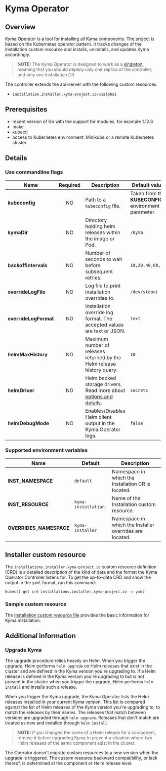 # Kyma Operator

## Overview

Kyma Operator is a tool for installing all Kyma components. The project is based on the Kubernetes operator pattern. It tracks changes of the Installation custom resource and installs, uninstalls, and updates Kyma accordingly. 

>**NOTE:** The Kyma Operator is designed to work as a [singleton](https://en.wikipedia.org/wiki/Singleton_pattern), meaning that you should deploly only one replica of the controller, and only one Installation CR.

The controller extends the api-server with the following custom resources:
- `installation.installer.kyma-project.io/v1alpha1`

## Prerequisites

- recent version of Go with the support for modules, for example 1.12.6
- make
- kubectl
- access to Kubernetes environment: Minikube or a remote Kubernetes cluster

## Details

### Use commandline flags

| Name | Required | Description | Default value |
|------|:----------:|-------------|-----------------|
| **kubeconfig** | NO | Path to a `kubeconfig` file. | Taken from the **KUBECONFIG** environment parameter.|
| **kymaDir** | NO | Directory holding helm releases within the image or Pod. | `/kyma` |
| **backoffIntervals** | NO | Number of seconds to wait before subsequent retries. | `10,20,40,60,80` |
| **overrideLogFile** | NO | Log file to print installation overrides to. | `/dev/stdout` |
| **overrideLogFormat** | NO | Installation override log format. The accepted values are text or JSON. | `text` |
| **helmMaxHistory**  | NO | Maximum number of releases returned by the Helm release history query. | `10` |
| **helmDriver** | NO | Helm backed storage drivers. Read more about [options and details](https://helm.sh/docs/helm/helm/#helm). | `secrets` |
| **helmDebugMode** | NO | Enables/Disables Helm client output in the Kyma Operator logs. | `false` |

### Supported environment variables

| Name | Default | Description |
| ---- | ------- | ----------- |
| **INST_NAMESPACE** | `default` | Namespace in which the Installation CR is located. |
| **INST_RESOURCE** | `kyma-installation` | Name of the Installation custom resource. |
| **OVERRIDES_NAMESPACE** | `kyma-installer` | Namespace in which the Installer overrides are located. |

## Installer custom resource

The `installations.installer.kyma-project.io` custom resource definition (CRD) is a detailed description of the kind of data and the format the Kyma Operator Controller listens for. To get the up-to-date CRD and show
the output in the `yaml` format, run this command:

```bash
kubectl get crd installations.installer.kyma-project.io -o yaml
```

### Sample custom resource

The [Installation custom resource file](https://kyma-project-old.netlify.app/docs/root/kyma/#custom-resource-installation) provides the basic information for Kyma installation.

## Additional information

### Upgrade Kyma

The upgrade procedure relies heavily on Helm. When you trigger the upgrade, Helm performs `helm upgrade` on Helm releases that exist in the cluster and are defined in the Kyma version you're upgrading to. If a Helm release is defined in the Kyma version you're upgrading to but is not present in the cluster when you trigger the upgrade, Helm performs `helm install` and installs such a release.

When you trigger the Kyma upgrade, the Kyma Operator lists the Helm releases installed in your current Kyma version. This list is compared against the list of Helm releases of the Kyma version you're upgrading to, to match the releases by their names. The releases that match between versions are upgraded through `helm upgrade`. Releases that don't match are treated as new and installed through `helm install`.

>**NOTE:** If you changed the name of a Helm release for a component, remove it before upgrading Kyma to prevent a situation where two Helm releases of the same component exist in the cluster.

The Operator doesn't migrate custom resources to a new version when the upgrade is triggered. The custom resource backward compatibility, or lack thereof, is determined at the component or Helm release level.
